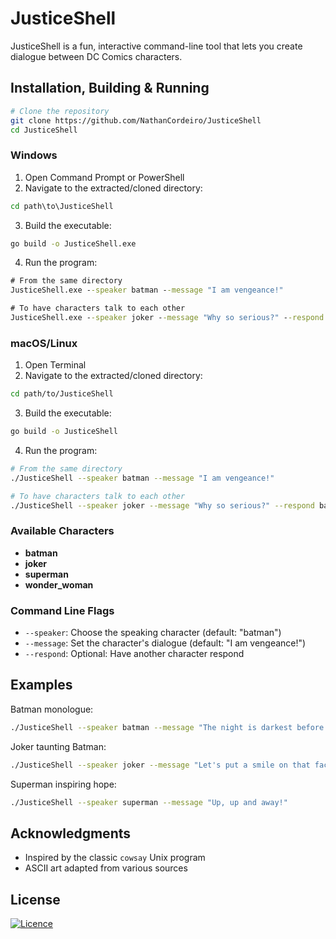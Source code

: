 # JusticeShell
JusticeShell is a fun, interactive command-line tool that lets you create dialogue between DC Comics characters.

## Installation, Building & Running

```bash
# Clone the repository
git clone https://github.com/NathanCordeiro/JusticeShell
cd JusticeShell
```

### Windows

1. Open Command Prompt or PowerShell
2. Navigate to the extracted/cloned directory:
```cmd
cd path\to\JusticeShell
```
3. Build the executable:
```cmd
go build -o JusticeShell.exe
```
4. Run the program:
```cmd
# From the same directory
JusticeShell.exe --speaker batman --message "I am vengeance!"

# To have characters talk to each other
JusticeShell.exe --speaker joker --message "Why so serious?" --respond batman
```

### macOS/Linux

1. Open Terminal
2. Navigate to the extracted/cloned directory:
```bash
cd path/to/JusticeShell
```
3. Build the executable:
```bash
go build -o JusticeShell
```
4. Run the program:
```bash
# From the same directory
./JusticeShell --speaker batman --message "I am vengeance!"

# To have characters talk to each other
./JusticeShell --speaker joker --message "Why so serious?" --respond batman
```


### Available Characters

- **batman**
- **joker**
- **superman**
- **wonder_woman**

### Command Line Flags

- `--speaker`: Choose the speaking character (default: "batman")
- `--message`: Set the character's dialogue (default: "I am vengeance!")
- `--respond`: Optional: Have another character respond

## Examples

Batman monologue:

```bash
./JusticeShell --speaker batman --message "The night is darkest before the dawn."
```

Joker taunting Batman:

```bash
./JusticeShell --speaker joker --message "Let's put a smile on that face!" --respond batman
```

Superman inspiring hope:

```bash
./JusticeShell --speaker superman --message "Up, up and away!"
```

## Acknowledgments

- Inspired by the classic `cowsay` Unix program
- ASCII art adapted from various sources

## License
[![Licence](https://img.shields.io/github/license/Ileriayo/markdown-badges?style=for-the-badge)](./LICENSE)
